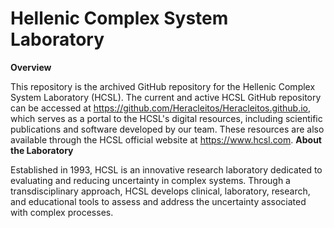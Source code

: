 # Hellenic Complex System Laboratory

**Overview**

This repository is the archived GitHub repository for the Hellenic Complex System Laboratory (HCSL). The current and active HCSL GitHub repository can be accessed at https://github.com/Heracleitos/Heracleitos.github.io, which serves as a portal to the HCSL's digital resources, including scientific publications and software developed by our team. These resources are also available through the HCSL official website at https://www.hcsl.com. 
**About the Laboratory**

Established in 1993, HCSL is an innovative research laboratory dedicated to evaluating and reducing  uncertainty in complex systems. Through a transdisciplinary approach, HCSL develops clinical, laboratory, research, and educational tools to assess and address the uncertainty associated with complex processes.
